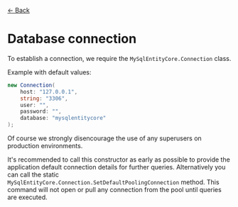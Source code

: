 [<- Back](README.md)

# Database connection
To establish a connection, we require the `MySqlEntityCore.Connection` class.

Example with default values:
```csharp
new Connection(
    host: "127.0.0.1",
    string: "3306",
    user: "",
    password: "",
    database: "mysqlentitycore"
);
```
Of course we strongly disencourage the use of any superusers on production environments.

It's recommended to call this constructor as early as possible to provide the application default connection details for further queries. Alternatively you can call the static `MySqlEntityCore.Connection.SetDefaultPoolingConnection` method.
This command will not open or pull any connection from the pool until queries are executed.
